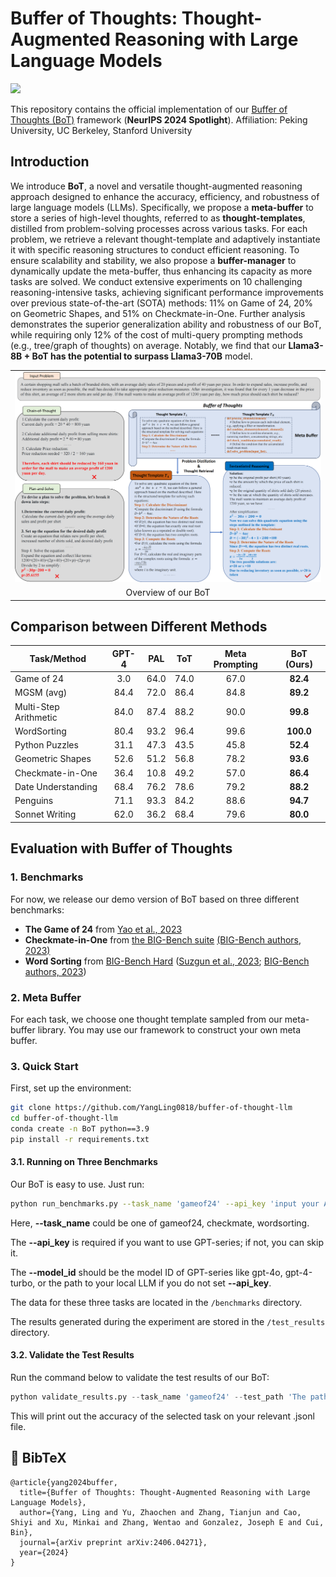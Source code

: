 # Buffer of Thoughts: Thought-Augmented Reasoning with Large Language Models 

 <a href='https://arxiv.org/abs/2406.04271'><img src='https://img.shields.io/badge/arXiv-2406.04271-b31b1b.svg'></a> &nbsp;&nbsp;&nbsp;&nbsp;&nbsp;

This repository contains the official implementation of our [Buffer of Thoughts (BoT)](https://arxiv.org/abs/2406.04271) framework (**NeurIPS 2024 Spotlight**). Affiliation: Peking University, UC Berkeley, Stanford University



## Introduction

We introduce **BoT**, a novel and versatile thought-augmented reasoning approach designed to enhance the accuracy, efficiency, and robustness of large language models (LLMs). Specifically, we propose a **meta-buffer** to store a series of high-level thoughts, referred to as **thought-templates**, distilled from problem-solving processes across various tasks. For each problem, we retrieve a relevant thought-template and adaptively instantiate it with specific reasoning structures to conduct efficient reasoning. To ensure scalability and stability, we also propose a **buffer-manager** to dynamically update the meta-buffer, thus enhancing its capacity as more tasks are solved. We conduct extensive experiments on 10 challenging reasoning-intensive tasks, achieving significant performance improvements over previous state-of-the-art (SOTA) methods: 11% on Game of 24, 20% on Geometric Shapes, and 51% on Checkmate-in-One. Further analysis demonstrates the superior generalization ability and robustness of our BoT, while requiring only 12% of the cost of multi-query prompting methods (e.g., tree/graph of thoughts) on average. Notably, we find that our **Llama3-8B + BoT has the potential to surpass Llama3-70B** model.

<table class="center">
    <tr>
        <td width=100% style="border: none"><img src="assets/method.png" style="width:100%"></td>
    </tr>
    <tr>
        <td width="100%" style="border: none; text-align: center; word-wrap: break-word">Overview of our BoT</td>
    </tr>
</table>



## Comparison between Different Methods

| Task/Method           | GPT-4 | PAL  | ToT  | Meta Prompting | BoT (Ours) |
| --------------------- | :-----: | ---- | ---- | :--------------: | :----------: |
| Game of 24            | 3.0   | 64.0 | 74.0 | 67.0           | **82.4**   |
| MGSM (avg)            | 84.4  | 72.0 | 86.4 | 84.8           | **89.2**   |
| Multi-Step Arithmetic | 84.0  | 87.4 | 88.2 | 90.0           | **99.8**   |
| WordSorting           | 80.4  | 93.2 | 96.4 | 99.6           | **100.0**  |
| Python Puzzles        | 31.1  | 47.3 | 43.5 | 45.8           | **52.4**   |
| Geometric Shapes      | 52.6  | 51.2 | 56.8 | 78.2           | **93.6**   |
| Checkmate-in-One      | 36.4  | 10.8 | 49.2 | 57.0           | **86.4**   |
| Date Understanding    | 68.4  | 76.2 | 78.6 | 79.2           | **88.2**   |
| Penguins              | 71.1  | 93.3 | 84.2 | 88.6           | **94.7**   |
| Sonnet Writing        | 62.0  | 36.2 | 68.4 | 79.6           | **80.0**   |


## Evaluation with Buffer of Thoughts

### 1. Benchmarks 

For now, we release our demo version of BoT based on three different benchmarks:

- **The Game of 24** from [Yao et al., 2023](https://github.com/princeton-nlp/tree-of-thought-llm)
- **Checkmate-in-One** from [the BIG-Bench suite](https://github.com/google/BIG-bench/tree/main) [(BIG-Bench authors, 2023)](https://arxiv.org/abs/2206.04615)
- **Word Sorting** from [BIG-Bench Hard](https://github.com/suzgunmirac/BIG-Bench-Hard) ([Suzgun et al., 2023](https://arxiv.org/abs/2210.09261); [BIG-Bench authors, 2023](https://github.com/google/BIG-bench/tree/main))

### 2. Meta Buffer

For each task, we choose one thought template sampled from our meta-buffer library. You may use our framework to construct your own meta buffer.

### 3. Quick Start

First, set up the environment:

```bash
git clone https://github.com/YangLing0818/buffer-of-thought-llm
cd buffer-of-thought-llm
conda create -n BoT python==3.9 
pip install -r requirements.txt
```

#### 3.1. Running on Three Benchmarks

Our BoT is easy to use. Just run:

```bash
python run_benchmarks.py --task_name 'gameof24' --api_key 'input your API key here if you want to use GPT-4' --model_id 'the model ID of GPT-4 or the path to your local LLM'
```

Here, **--task_name** could be one of gameof24, checkmate, wordsorting.

The **--api_key** is required if you want to use GPT-series; if not, you can skip it.

The **--model_id** should be the model ID of GPT-series like gpt-4o, gpt-4-turbo, or the path to your local LLM if you do not set **--api_key**.

The data for these three tasks are located in the `/benchmarks` directory.

The results generated during the experiment are stored in the `/test_results` directory.

#### 3.2. Validate the Test Results

Run the command below to validate the test results of our BoT:

```python
python validate_results.py --task_name 'gameof24' --test_path 'The path to the .jsonl file you want to validate'
```

This will print out the accuracy of the selected task on your relevant .jsonl file.

## 📖 BibTeX

```
@article{yang2024buffer,
  title={Buffer of Thoughts: Thought-Augmented Reasoning with Large Language Models},
  author={Yang, Ling and Yu, Zhaochen and Zhang, Tianjun and Cao, Shiyi and Xu, Minkai and Zhang, Wentao and Gonzalez, Joseph E and Cui, Bin},
  journal={arXiv preprint arXiv:2406.04271},
  year={2024}
}
```
